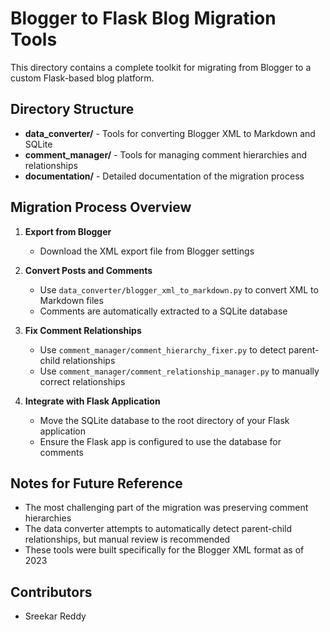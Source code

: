 # Blogger to Flask Blog Migration Tools

This directory contains a complete toolkit for migrating from Blogger to a custom Flask-based blog platform.

## Directory Structure

- **data_converter/** - Tools for converting Blogger XML to Markdown and SQLite
- **comment_manager/** - Tools for managing comment hierarchies and relationships
- **documentation/** - Detailed documentation of the migration process

## Migration Process Overview

1. **Export from Blogger**
   - Download the XML export file from Blogger settings

2. **Convert Posts and Comments**
   - Use `data_converter/blogger_xml_to_markdown.py` to convert XML to Markdown files
   - Comments are automatically extracted to a SQLite database

3. **Fix Comment Relationships**
   - Use `comment_manager/comment_hierarchy_fixer.py` to detect parent-child relationships
   - Use `comment_manager/comment_relationship_manager.py` to manually correct relationships

4. **Integrate with Flask Application**
   - Move the SQLite database to the root directory of your Flask application
   - Ensure the Flask app is configured to use the database for comments

## Notes for Future Reference

- The most challenging part of the migration was preserving comment hierarchies
- The data converter attempts to automatically detect parent-child relationships, but manual review is recommended
- These tools were built specifically for the Blogger XML format as of 2023

## Contributors

- Sreekar Reddy
